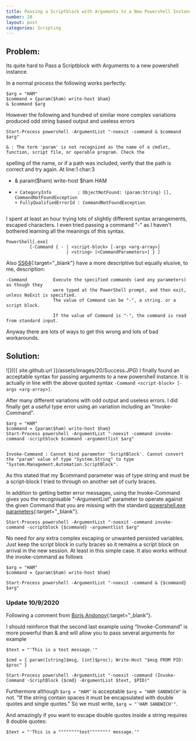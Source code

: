 ```yaml
---
title: Passing a Scriptblock with Arguments to a New Powershell Instance
number: 20
layout: post
categories: Scripting
---
```


## Problem:
Its quite hard to Pass a Scriptblock with Arguments to a new powershell instance.  

In a normal process the following works perfectly:

    $arg = "HAM"
    $command = {param($ham) write-host $ham}
    & $command $arg

However the following and hundred of similar more complex variations produced odd string based output and useless errors

    Start-Process powershell -ArgumentList "-noexit -command & $command $arg"

    & : The term 'param' is not recognized as the name of a cmdlet, function, script file, or operable program. Check the
spelling of the name, or if a path was included, verify that the path is correct and try again.
At line:1 char:3
+ & param($ham) write-host $ham HAM
+   ~~~~~
    + CategoryInfo          : ObjectNotFound: (param:String) [], CommandNotFoundException
    + FullyQualifiedErrorId : CommandNotFoundException


I spent at least an hour trying lots of slightly different syntax arrangements, escaped characters.  I even tried passing a command "-" as I haven't bothered learning all the meanings of this syntax.

    PowerShell[.exe]
             [-Command { - | <script-block> [-args <arg-array>]
                           | <string> [<CommandParameters>] } ]

Also [SS64](https://ss64.com/ps/powershell.html){:target="_blank"} have a more descriptive but equally elusive, to me, description:

    -Command          Execute the specified commands (and any parameters) as though they
                      were typed at the PowerShell prompt, and then exit, unless NoExit is specified.
                      The value of Command can be "-", a string. or a script block.

                      If the value of Command is "-", the command is read from standard input.


Anyway there are lots of ways to get this wrong and lots of bad workarounds.



## Solution:
![]({{ site.github.url }}/assets/images/20/Success.JPG)
I finally found an acceptable syntax for passing arguments to a new powershell instance.  It is actually in line with the above quoted syntax `-Command <script-block> [-args <arg-array>]`.  

After many different variations with odd output and useless errors. I did finally get a useful type error using an variation including an "Invoke-Command".

    $arg = "HAM"
    $command = {param($ham) write-host $ham}
    Start-Process powershell -ArgumentList "-noexit -command invoke-command -scriptblock $command -argumentlist $arg"


    Invoke-Command : Cannot bind parameter 'ScriptBlock'. Cannot convert the "param" value of type "System.String" to type
    "System.Management.Automation.ScriptBlock".


As this stated that my $command parameter was of type string and must be a script-block I tried to through on another set of curly braces.

In addition to getting better error messages, using the Invoke-Command gives you the recognisable "-ArgumentList" parameter to operate against the given Command that you are missing with the standard [powershell.exe parameters](https://docs.microsoft.com/en-us/powershell/scripting/core-powershell/console/powershell.exe-command-line-help?view=powershell-5.1){:target="_blank"}.

    Start-Process powershell -ArgumentList "-noexit -command invoke-command -scriptblock {$command} -argumentlist $arg"

No need for any extra complex escaping or unwanted persisted variables.  Just keep the script block in curly braces so it remains a script block on arrival in the new session.  At least in this simple case.  It also works without the invoke-command as follows

    $arg = "HAM"
    $command = {param($ham) write-host $ham}

    Start-Process powershell -ArgumentList "-noexit -command & {$command}  $arg"

### Update 10/9/2020

Following a comment from [Boris Andonov](https://disqus.com/by/andonoff/){:target="_blank"}.

I should reinforce that the second last example using “Invoke-Command” is more powerful than & and will allow you to pass several arguments for example

    $text = "'This is a test message.'"

    $cmd = { param([string]$msg, [int]$proc); Write-Host "$msg FROM PID: $proc" }

    Start-Process powershell -ArgumentList "-noexit -command (Invoke-Command -ScriptBlock {$cmd} -ArgumentList $text, $PID)"

Furthermore although ````$arg = "HAM"```` is acceptable ````$arg = "HAM SANDWICH"```` is not.  "If the string contain spaces it must be encapsulated with double quotes and single quotes."  So we must write, ````$arg = "'HAM SANDWICH'"````.

And amazingly if you want to escape double quotes inside a string requires 8 double quotes:
 
    $text = "'This is a """"""""test"""""""" message.'"